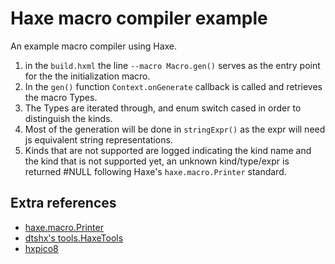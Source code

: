 # Haxe macro compiler example

An example macro compiler using Haxe.

1. in the ``build.hxml`` the line ``--macro Macro.gen()`` serves as the entry point for the the initialization macro.
2. In the ``gen()`` function ``Context.onGenerate`` callback is called and retrieves the macro Types.
3. The Types are iterated through, and enum switch cased in order to distinguish the kinds.
4. Most of the generation will be done in ``stringExpr()`` as the expr will need js equivalent string representations.
5. Kinds that are not supported are logged indicating the kind name and the kind that is not supported yet, an unknown kind/type/expr is returned #NULL following Haxe's ``haxe.macro.Printer`` standard.



## Extra references

* [haxe.macro.Printer](https://github.com/HaxeFoundation/haxe/blob/4.2.1/std/haxe/macro/Printer.hx)
* [dtshx's tools.HaxeTools](https://github.com/haxiomic/dts2hx/blob/043df48e7eb037f7dd23d7ef0da7a92022f81fe3/src/tool/HaxeTools.hx)
* [hxpico8](https://github.com/YAL-Haxe/hxpico8)